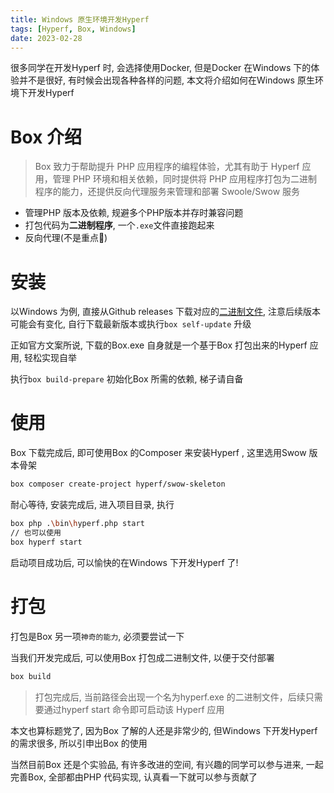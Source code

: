 ```yaml
---
title: Windows 原生环境开发Hyperf
tags: [Hyperf, Box, Windows]
date: 2023-02-28
---
```


很多同学在开发Hyperf 时, 会选择使用Docker, 但是Docker 在Windows 下的体验并不是很好, 有时候会出现各种各样的问题, 本文将介绍如何在Windows 原生环境下开发Hyperf

# Box 介绍
> Box 致力于帮助提升 PHP 应用程序的编程体验，尤其有助于 Hyperf 应用，管理 PHP 环境和相关依赖，同时提供将 PHP 应用程序打包为二进制程序的能力，还提供反向代理服务来管理和部署 Swoole/Swow 服务

- 管理PHP 版本及依赖, 规避多个PHP版本并存时兼容问题
- 打包代码为**二进制程序**, 一个`.exe`文件直接跑起来
- 反向代理(不是重点🤣)

# 安装
以Windows 为例, 直接从Github releases 下载对应的[二进制文件](https://github.com/hyperf/box/releases/download/v0.5.5/box_x64_windows.exe), 注意后续版本可能会有变化, 自行下载最新版本或执行`box self-update` 升级

正如官方文案所说, 下载的Box.exe 自身就是一个基于Box 打包出来的Hyperf 应用, 轻松实现自举

执行`box build-prepare` 初始化Box 所需的依赖, 梯子请自备

# 使用
Box 下载完成后, 即可使用Box 的Composer 来安装Hyperf , 这里选用Swow 版本骨架

```bash
box composer create-project hyperf/swow-skeleton 
```
耐心等待, 安装完成后, 进入项目目录, 执行
```bash
box php .\bin\hyperf.php start
// 也可以使用
box hyperf start
```
启动项目成功后, 可以愉快的在Windows 下开发Hyperf 了!

# 打包
打包是Box 另一项`神奇的能力`, 必须要尝试一下

当我们开发完成后, 可以使用Box 打包成二进制文件, 以便于交付部署

```bash
box build
```
> 打包完成后, 当前路径会出现一个名为hyperf.exe 的二进制文件，后续只需要通过hyperf start 命令即可启动该 Hyperf 应用

本文也算标题党了, 因为Box 了解的人还是非常少的, 但Windows 下开发Hyperf 的需求很多, 所以引申出Box 的使用

当然目前Box 还是个实验品, 有许多改进的空间, 有兴趣的同学可以参与进来, 一起完善Box, 全部都由PHP 代码实现, 认真看一下就可以参与贡献了
